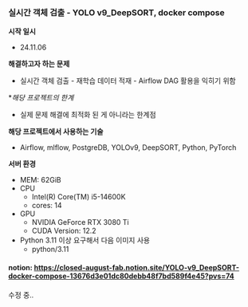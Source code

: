 

### 실시간 객체 검출 - YOLO v9_DeepSORT, docker compose



**시작 일시**
- 24.11.06

**해결하고자 하는 문제**
- 실시간 객체 검출 - 재학습 데이터 적재 - Airflow DAG 활용을 익히기 위함

**해당 프로젝트의 한계*
- 실제 문제 해결에 최적화 된 게 아니라는 한계점

**해당 프로젝트에서 사용하는 기술**
- Airflow, mlflow, PostgreDB, YOLOv9, DeepSORT, Python, PyTorch


**서버 환경**
- MEM: 62GiB
- CPU
    - Intel(R) Core(TM) i5-14600K
    - cores: 14
- GPU
    - NVIDIA GeForce RTX 3080 Ti
    - CUDA Version: 12.2
- Python 3.11 이상 요구해서 다음 이미지 사용
    - python/3.11

#### notion: https://closed-august-fab.notion.site/YOLO-v9_DeepSORT-docker-compose-13676d3e01dc80debb48f7bd589f4e45?pvs=74
수정 중..
